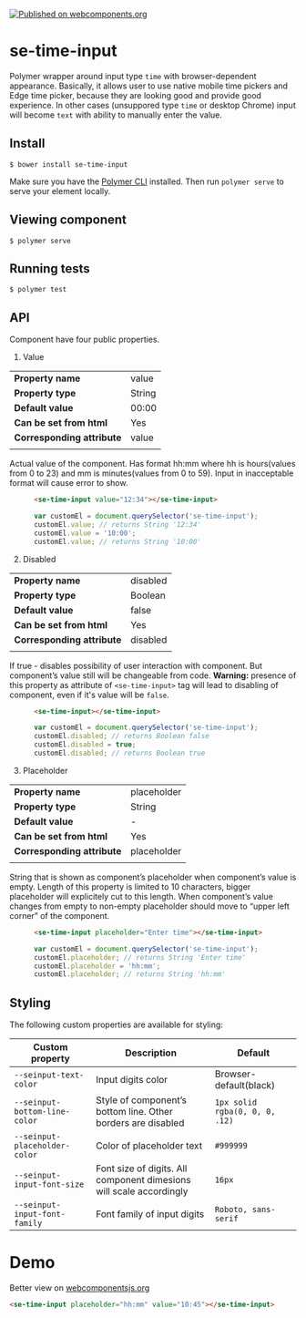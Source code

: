 [![Published on webcomponents.org](https://img.shields.io/badge/webcomponents.org-published-blue.svg)](https://www.webcomponents.org/element/andrewmiroshnichenko/se-time-input)
# se-time-input

Polymer wrapper around input type `time` with browser-dependent appearance. Basically, it allows user to use native mobile time pickers and Edge time picker, because they are looking good and provide good experience. In other cases (unsuppored type `time` or desktop Chrome) input will become `text` with ability to manually enter the value.

## Install
```
$ bower install se-time-input
```
Make sure you have the [Polymer CLI](https://www.npmjs.com/package/polymer-cli) installed. Then run `polymer serve` to serve your element locally.

## Viewing component

```
$ polymer serve
```

## Running tests

```
$ polymer test
```
## API
Component have four public properties.
1. Value

|                             |         |
| ---                         | ---     |
| **Property name**           | value   |
| **Property type**           | String  |
| **Default value**           | 00:00   |
| **Can be set from html**    | Yes     |
| **Corresponding attribute** | value   |
|                             |         |

Actual value of the component. Has format hh:mm where hh is hours(values from 0 to 23) and mm is minutes(values from 0 to 59). Input in inacceptable format will cause error to show.
```html
      <se-time-input value="12:34"></se-time-input>
```
```javascript
      var customEl = document.querySelector('se-time-input');
      customEl.value; // returns String '12:34'
      customEl.value = '10:00';
      customEl.value; // returns String '10:00'
 ```
2. Disabled

|                             |            |
| ---                         | ---        |
| **Property name**           | disabled   |
| **Property type**           | Boolean    |
| **Default value**           | false      |
| **Can be set from html**    | Yes        |
| **Corresponding attribute** | disabled   |
|                             |            |

If true - disables possibility of user interaction with component. But component’s value still will be changeable from code.
**Warning:** presence of this property as attribute of `<se-time-input>` tag will lead to disabling of component, even if it's value will be `false`.

```html
      <se-time-input></se-time-input>
```
```javascript
      var customEl = document.querySelector('se-time-input');
      customEl.disabled; // returns Boolean false
      customEl.disabled = true;
      customEl.disabled; // returns Boolean true
 ```
3. Placeholder

|                             |             |
| ---                         | ---         |
| **Property name**           | placeholder |
| **Property type**           | String      |
| **Default value**           | -           |
| **Can be set from html**    | Yes         |
| **Corresponding attribute** | placeholder |
|                             |             |

String that is shown as component’s placeholder when component’s value is empty. Length of this property is limited to 10 characters, bigger placeholder will explicitely cut to this length. When component’s value changes from empty to non-empty placeholder should move to “upper left corner” of the component.

```html
      <se-time-input placeholder="Enter time"></se-time-input>
```
```javascript
      var customEl = document.querySelector('se-time-input');
      customEl.placeholder; // returns String 'Enter time'
      customEl.placeholder = 'hh:mm';
      customEl.placeholder; // returns String 'hh:mm'
 ```
## Styling

The following custom properties are available for styling:

| Custom property               | Description                                                         | Default                        |
| ---                           | ---                                                                 | ---                            |
| `--seinput-text-color`        | Input digits color                                                  | Browser-default(black)         |
| `--seinput-bottom-line-color` | Style of component’s bottom line. Other borders are disabled        | `1px solid rgba(0, 0, 0, .12)` |
| `--seinput-placeholder-color` | Color of placeholder text                                           | `#999999`                      |
| `--seinput-input-font-size`   | Font size of digits. All component dimesions will scale accordingly | `16px`                         |
| `--seinput-input-font-family` | Font family of input digits                                         | `Roboto, sans-serif`           |

# Demo
Better view on [webcomponentsjs.org](https://www.webcomponents.org/element/andrewmiroshnichenko/se-time-input)
 <!--
```
<custom-element-demo>
  <template>
    <script src="../webcomponentsjs/webcomponents-lite.js"></script>
    <link rel="import" href="se-time-input.html">
    <next-code-block></next-code-block>
  </template>
</custom-element-demo>
```
-->
```html
<se-time-input placeholder="hh:mm" value="10:45"></se-time-input>
```
